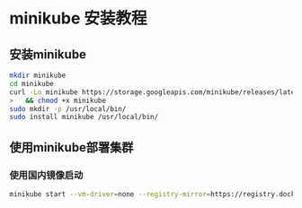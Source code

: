 # minikube 安装教程

## 安装minikube
```sh
mkdir minikube
cd minikube
curl -Lo minikube https://storage.googleapis.com/minikube/releases/latest/minikube-linux-amd64 \
>   && chmod +x minikube
sudo mkdir -p /usr/local/bin/
sudo install minikube /usr/local/bin/
```

## 使用minikube部署集群

### 使用国内镜像启动
```sh
minikube start --vm-driver=none --registry-mirror=https://registry.docker-cn.com
```

